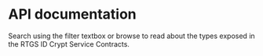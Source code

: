 # API documentation

Search using the filter textbox or browse to read about the types exposed in the RTGS ID Crypt Service Contracts.
